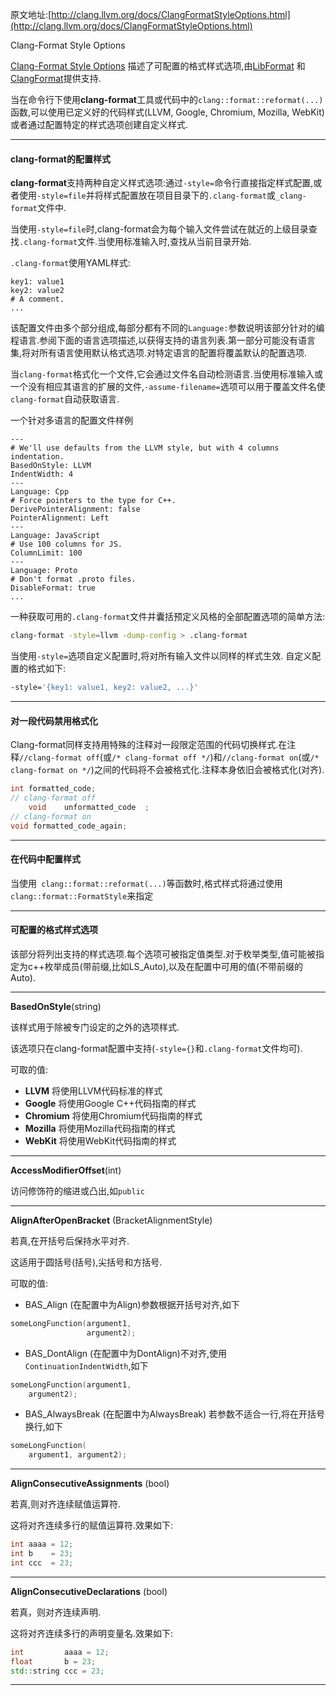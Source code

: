 原文地址:[http://clang.llvm.org/docs/ClangFormatStyleOptions.html](http://clang.llvm.org/docs/ClangFormatStyleOptions.html)

Clang-Format Style Options

[Clang-Format Style Options](http://clang.llvm.org/docs/ClangFormatStyleOptions.html) 描述了可配置的格式样式选项,由[LibFormat](http://clang.llvm.org/docs/LibFormat.html) 和 [ClangFormat](http://clang.llvm.org/docs/ClangFormat.html)提供支持.

当在命令行下使用**clang-format**工具或代码中的`clang::format::reformat(...)`函数,可以使用已定义好的代码样式(LLVM, Google, Chromium, Mozilla, WebKit)或者通过配置特定的样式选项创建自定义样式.

---

 #### clang-format的配置样式

**clang-format**支持两种自定义样式选项:通过`-style=`命令行直接指定样式配置,或者使用`-style=file`并将样式配置放在项目目录下的`.clang-format`或`_clang-format`文件中.

当使用`-style=file`时,clang-format会为每个输入文件尝试在就近的上级目录查找`.clang-format`文件.当使用标准输入时,查找从当前目录开始.

`.clang-format`使用YAML样式:
```
key1: value1
key2: value2
# A comment.
...
```

该配置文件由多个部分组成,每部分都有不同的`Language:`参数说明该部分针对的编程语言.参阅下面的语言选项描述,以获得支持的语言列表.第一部分可能没有语言集,将对所有语言使用默认格式选项.对特定语言的配置将覆盖默认的配置选项.

当`clang-format`格式化一个文件,它会通过文件名自动检测语言.当使用标准输入或一个没有相应其语言的扩展的文件,`-assume-filename=`选项可以用于覆盖文件名使`clang-format`自动获取语言.

一个针对多语言的配置文件样例

```
---
# We'll use defaults from the LLVM style, but with 4 columns indentation.
BasedOnStyle: LLVM
IndentWidth: 4
---
Language: Cpp
# Force pointers to the type for C++.
DerivePointerAlignment: false
PointerAlignment: Left
---
Language: JavaScript
# Use 100 columns for JS.
ColumnLimit: 100
---
Language: Proto
# Don't format .proto files.
DisableFormat: true
...
```

一种获取可用的`.clang-format`文件并囊括预定义风格的全部配置选项的简单方法:
```sh
clang-format -style=llvm -dump-config > .clang-format
```

当使用`-style=`选项自定义配置时,将对所有输入文件以同样的样式生效. 自定义配置的格式如下:
```sh
-style='{key1: value1, key2: value2, ...}'
```

--- 

#### 对一段代码禁用格式化

Clang-format同样支持用特殊的注释对一段限定范围的代码切换样式.在注释`//clang-format off`(或`/* clang-format off */`)和`//clang-format on`(或`/* clang-format on */`)之间的代码将不会被格式化.注释本身依旧会被格式化(对齐).

```c++
int formatted_code;
// clang-format off
    void    unformatted_code  ;
// clang-format on
void formatted_code_again;
```

--- 

#### 在代码中配置样式

当使用` clang::format::reformat(...)`等函数时,格式样式将通过使用` clang::format::FormatStyle`来指定

--- 

#### 可配置的格式样式选项

该部分将列出支持的样式选项.每个选项可被指定值类型.对于枚举类型,值可能被指定为c++枚举成员(带前缀,比如LS_Auto),以及在配置中可用的值(不带前缀的Auto).

---


**BasedOnStyle**(string)

该样式用于除被专门设定的之外的选项样式.

该选项只在clang-format配置中支持(`-style={}`和`.clang-format`文件均可).

可取的值:

- **LLVM**      将使用LLVM代码标准的样式
- **Google**    将使用Google C++代码指南的样式
- **Chromium**  将使用Chromium代码指南的样式
- **Mozilla**   将使用Mozilla代码指南的样式
- **WebKit**    将使用WebKit代码指南的样式

---

**AccessModifierOffset**(int)

访问修饰符的缩进或凸出,如`public`

---

**AlignAfterOpenBracket** (BracketAlignmentStyle)

若真,在开括号后保持水平对齐.

这适用于圆括号(括号),尖括号和方括号.

可取的值:

- BAS_Align (在配置中为Align)参数根据开括号对齐,如下

```c++
someLongFunction(argument1,
                 argument2);
``` 

- BAS_DontAlign (在配置中为DontAlign)不对齐,使用`ContinuationIndentWidth`,如下

```c++
someLongFunction(argument1,
    argument2);
```

- BAS_AlwaysBreak (在配置中为AlwaysBreak) 若参数不适合一行,将在开括号换行,如下

```c++
someLongFunction(
    argument1, argument2);
```

---

**AlignConsecutiveAssignments** (bool)

若真,则对齐连续赋值运算符.

这将对齐连续多行的赋值运算符.效果如下:

```c++
int aaaa = 12;
int b    = 23;
int ccc  = 23;
```

---

**AlignConsecutiveDeclarations** (bool)

若真，则对齐连续声明.

这将对齐连续多行的声明变量名.效果如下:

```c++
int         aaaa = 12;
float       b = 23;
std::string ccc = 23;
```

---
